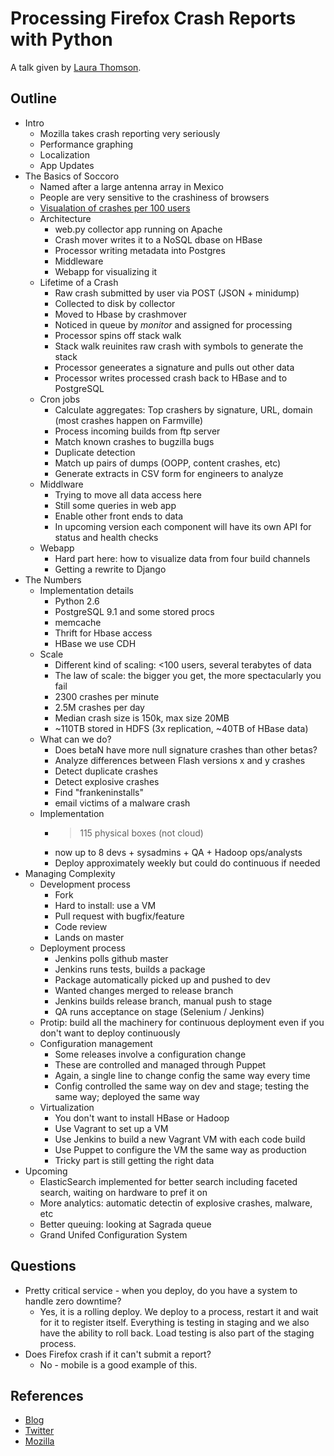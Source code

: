 Processing Firefox Crash Reports with Python
=============================================

A talk given by [Laura Thomson](http://www.twitter.com/lxt).


Outline
----------------------

- Intro
    - Mozilla takes crash reporting very seriously
    - Performance graphing
    - Localization
    - App Updates
- The Basics of Soccoro
    - Named after a large antenna array in Mexico
    - People are very sensitive to the crashiness of browsers
    - [Visualation of crashes per 100 users](http://crash-stats.mozilla.com)
    - Architecture
        - web.py collector app running on Apache
        - Crash mover writes it to a NoSQL dbase on HBase
        - Processor writing metadata into Postgres
        - Middleware
        - Webapp for visualizing it
    - Lifetime of a Crash
        - Raw crash submitted by user via POST (JSON + minidump)
        - Collected to disk by collector
        - Moved to Hbase by crashmover
        - Noticed in queue by _monitor_ and assigned for processing
        - Processor spins off stack walk
        - Stack walk reuinites raw crash with symbols to generate the stack
        - Processor geneerates a signature and pulls out other data
        - Processor writes processed crash back to HBase and to PostgreSQL
    - Cron jobs
        - Calculate aggregates: Top crashers by signature, URL, domain (most crashes happen on Farmville)
        - Process incoming builds from ftp server
        - Match known crashes to bugzilla bugs
        - Duplicate detection
        - Match up pairs of dumps (OOPP, content crashes, etc)
        - Generate extracts in CSV form for engineers to analyze
    - Middlware
        - Trying to move all data access here
        - Still some queries in web app
        - Enable other front ends to data
        - In upcoming version each component will have its own API for status and health checks
    - Webapp
        - Hard part here: how to visualize data from four build channels
        - Getting a rewrite to Django
- The Numbers
    - Implementation details
        - Python 2.6
        - PostgreSQL 9.1 and some stored procs
        - memcache
        - Thrift for Hbase access
        - HBase we use CDH
    - Scale
        - Different kind of scaling: <100 users, several terabytes of data
        - The law of scale: the bigger you get, the more spectacularly you fail
        - 2300 crashes per minute
        - 2.5M crashes per day
        - Median crash size is 150k, max size 20MB
        - ~110TB stored in HDFS (3x replication, ~40TB of HBase data)
    - What can we do?
        - Does betaN have more null signature crashes than other betas?
        - Analyze differences between Flash versions x and y crashes
        - Detect duplicate crashes
        - Detect explosive crashes
        - Find "frankeninstalls"
        - email victims of a malware crash 
    - Implementation
        - >115 physical boxes (not cloud)
        - now up to 8 devs + sysadmins + QA + Hadoop ops/analysts
        - Deploy approximately weekly but could do continuous if needed
- Managing Complexity
    - Development process
        - Fork
        - Hard to install: use a VM
        - Pull request with bugfix/feature
        - Code review
        - Lands on master
    - Deployment process
        - Jenkins polls github master
        - Jenkins runs tests, builds a package
        - Package automatically picked up and pushed to dev
        - Wanted changes merged to release branch
        - Jenkins builds release branch, manual push to stage
        - QA runs acceptance on stage (Selenium / Jenkins)
    - Protip: build all the machinery for continuous deployment even if you don't want to deploy continuously
    - Configuration management
        - Some releases involve a configuration change
        - These are controlled and managed through Puppet
        - Again, a single line to change config the same way every time
        - Config controlled the same way on dev and stage; testing the same way; deployed the same way
    - Virtualization
        - You don't want to install HBase or Hadoop
        - Use Vagrant to set up a VM
        - Use Jenkins to build a new Vagrant VM with each code build
        - Use Puppet to configure the VM the same way as production
        - Tricky part is still getting the right data
- Upcoming
    - ElasticSearch implemented for better search including faceted search, waiting on hardware to pref it on
    - More analytics: automatic detectin of explosive crashes, malware, etc
    - Better queuing: looking at Sagrada queue
    - Grand Unifed Configuration System

Questions
------------------

- Pretty critical service - when you deploy, do you have a system to handle zero downtime?
    - Yes, it is a rolling deploy.  We deploy to a process, restart it and wait for it to register itself.  Everything is testing in staging and we also have the ability to roll back.  Load testing is also part of the staging process.
- Does Firefox crash if it can't submit a report?
    - No - mobile is a good example of this.

References
------------------

* [Blog](http://www.laurathomson.com/)
* [Twitter](http://twitter.com/lxt)
* [Mozilla](http://www.mozilla.org/)
